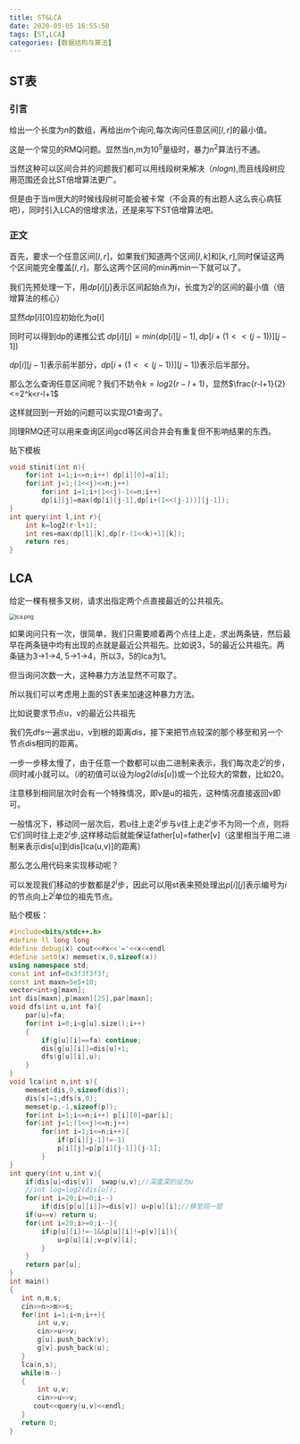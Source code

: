 ```yaml
---
title: ST&LCA
date: 2020-05-05 16:55:50
tags: [ST,LCA]
categories: [数据结构与算法]
---
```


## ST表

### 引言

给出一个长度为$n$的数组，再给出$m$个询问,每次询问任意区间$[l,r]$的最小值。

这是一个常见的RMQ问题。显然当n,m为$10^5$量级时，暴力$n^2$算法行不通。

当然这种可以区间合并的问题我们都可以用线段树来解决（$nlogn$),而且线段树应用范围还会比ST倍增算法更广。

但是由于当m很大的时候线段树可能会被卡常（不会真的有出题人这么丧心病狂吧），同时引入LCA的倍增求法，还是来写下ST倍增算法吧。

### 正文

首先，要求一个任意区间$[l,r]$，如果我们知道两个区间$[l,k]$和$[k,r]$,同时保证这两个区间能完全覆盖$[l,r]$，那么这两个区间的min再min一下就可以了。

我们先预处理一下，用$dp[i][j]$表示区间起始点为$i$，长度为$2^j$的区间的最小值（倍增算法的核心）

显然$dp[i][0]$应初始化为$a[i]$

同时可以得到dp的递推公式 $dp[i][j]=min(dp[i][j-1],dp[i+(1<<(j-1))][j-1])$

$dp[i][j-1]$表示前半部分，$dp[i+(1<<(j-1))][j-1])$表示后半部分。

那么怎么查询任意区间呢？我们不妨令$k=log2(r-l+1)$，显然$\frac{r-l+1}{2}<=2^k<r-l+1$

这样就回到一开始的问题可以实现$O1$查询了。

同理RMQ还可以用来查询区间gcd等区间合并会有重复但不影响结果的东西。

贴下模板

```c++
void stinit(int n){
    for(int i=1;i<=n;i++) dp[i][0]=a[i];
    for(int j=1;(1<<j)<=n;j++)
        for(int i=1;i+(1<<j)-1<=n;i++)
        dp[i][j]=max(dp[i][j-1],dp[i+(1<<(j-1))][j-1]);
}
int query(int l,int r){
    int k=log2(r-l+1);
    int res=max(dp[l][k],dp[r-(1<<k)+1][k]);
    return res;
}
```

## LCA

 给定一棵有根多叉树，请求出指定两个点直接最近的公共祖先。 

<img src="https://i.loli.net/2020/05/05/r2mh4i7Jc8QIWVo.png" alt="lca.png" style="zoom: 67%;" />

如果询问只有一次，很简单，我们只需要顺着两个点往上走，求出两条链，然后最早在两条链中均有出现的点就是最近公共祖先。比如说3，5的最近公共祖先。两条链为3->1->4, 5->1->4，所以3，5的lca为1。

但当询问次数一大，这种暴力方法显然不可取了。

所以我们可以考虑用上面的ST表来加速这种暴力方法。

比如说要求节点u，v的最近公共祖先

我们先dfs一遍求出u，v到根的距离$dis$，接下来把节点较深的那个移至和另一个节点dis相同的距离。

一步一步移太慢了，由于任意一个数都可以由二进制来表示，我们每次走$2^i$的步，$i$同时减小就可以。（$i$的初值可以设为$log2(dis[u])$或一个比较大的常数，比如20。

 注意移到相同层次时会有一个特殊情况，即v是u的祖先，这种情况直接返回v即可。

一般情况下，移动同一层次后，若u往上走$2^i$步与v往上走$2^i$步不为同一个点，则将它们同时往上走$2^i$步,这样移动后就能保证father[u]=father[v]（这里相当于用二进制来表示dis[u]到dis[lca(u,v)]的距离）

那么怎么用代码来实现移动呢？

可以发现我们移动的步数都是$2^i$步，因此可以用st表来预处理出$p[i][j]$表示编号为$i$的节点向上$2^j$单位的祖先节点。

贴个模板：

```c++
#include<bits/stdc++.h>
#define ll long long
#define debug(x) cout<<#x<<'='<<x<<endl
#define set0(x) memset(x,0,sizeof(x))
using namespace std;
const int inf=0x3f3f3f3f;
const int maxn=5e5+10;
vector<int>g[maxn];
int dis[maxn],p[maxn][25],par[maxn];
void dfs(int u,int fa){
    par[u]=fa;
    for(int i=0;i<g[u].size();i++)
    {
        if(g[u][i]==fa) continue;
        dis[g[u][i]]=dis[u]+1;
        dfs(g[u][i],u);
    }
}
void lca(int n,int s){
    memset(dis,0,sizeof(dis));
    dis[s]=1;dfs(s,0);
    memset(p,-1,sizeof(p));
    for(int i=1;i<=n;i++) p[i][0]=par[i];
    for(int j=1;(1<<j)<=n;j++)
        for(int i=1;i<=n;i++){
            if(p[i][j-1]!=-1)
            p[i][j]=p[p[i][j-1]][j-1];
        }
}
int query(int u,int v){
    if(dis[u]<dis[v])  swap(u,v);//深度深的设为u
    //int log=log2(dis[u]);
    for(int i=20;i>=0;i--)
        if(dis[p[u][i]]>=dis[v]) u=p[u][i];//移至同一层
    if(u==v) return u;
    for(int i=20;i>=0;i--){
        if(p[u][i]!=-1&&p[u][i]!=p[v][i]){
            u=p[u][i];v=p[v][i];
        }
    }
    return par[u];
}
int main()
{
   int n,m,s;
   cin>>n>>m>>s;
   for(int i=1;i<n;i++){
       int u,v;
       cin>>u>>v;
       g[u].push_back(v);
       g[v].push_back(u);
   }
   lca(n,s);
   while(m--)
   {
       int u,v;
       cin>>u>>v;
      cout<<query(u,v)<<endl;
   }
   return 0;
}

```

